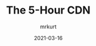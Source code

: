 ---
author: mrkurt
date: 2021-03-16
layout: post.njk
publisher: flydotio
tags:
  - performance
  - meta
  - content-delivery
target_url: https://fly.io/blog/the-5-hour-content-delivery-network/
title: The 5-Hour CDN
---